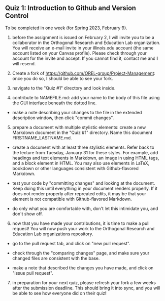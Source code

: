## Quiz 1: Introduction to Github and Version Control
To be completed in one week (for Spring 2023, February 9). 

1) before the assignment is issued on February 2, I will invite you to be a collaborator in the Orthogonal Research and Education Lab organization. You will receive an e-mail invite in your illinois.edu account (the same account listed on your Canvas profile). Please check through your account for the invite and accept. If you cannot find it, contact me and I will resend.

2) Create a fork of https://github.com/OREL-group/Project-Management: once you do so, I should be able to see your fork.

3) navigate to the "Quiz #1" directory and look inside.

4) contribute to NAMEFILE.md: add your name to the body of this file using the GUI interface beneath the 
dotted line. 

* make a note describing your changes to the file in the extended description window, then click "commit 
changes".

5) prepare a document with multiple stylistic elements: create a new Markdown document in the "Quiz #1" directory. Name this document FIRSTNAME_LASTNAME.md. 

* create a document with at least three stylistic elements. Refer back to the lecture from Tuesday, January 31 for these styles. For example, add headings and text elements in Markdown, an image in using HTML tags, and a block element in HTML. You may also use elements in LaTeX, bookdown or other languages consistent with Github-flavored Markdown.

* test your code by "committing changes" and looking at the document. Keep doing this until everything in your document renders properly. If it does not render properly after repreated edits, it may be that your element is not compatible with Github-flavored Markdown. 

* do only what you are comfortable with, don't let this intimidate you, and don't show off.

6) now that you have made your contributions, it is time to make a pull request! You will now push your work to the Orthogonal Research and Education Lab organizations repository.

* go to the pull request tab, and click on "new pull request".

* check through the "comparing changes" page, and make sure your changed files are consistent with the base. 

* make a note that described the changes you have made, and click on "issue pull request".

7) in preparation for your next quiz, please refresh your fork a few weeks after the submission deadline. This should bring it into sync, and you will be able to see how everyone did on their quiz!
